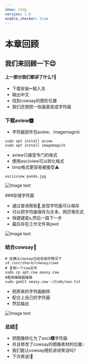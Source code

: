 ```yaml
---
show: step
version: 1.0
enable_checker: true
---
```


# 本章回顾

## 我们来回顾一下😌

#### 上一部分我们都讲了什么?🤔

- 下载安装✏输入法️
- 输出中文
- 找到cowsay的图形位置
- 我们还想把一些画面变成字符画


### 下载aview🅰️

- 字符画软件包aview、imagemagick

```shell
sudo apt install aview
sudo apt install imagemagick
```
- aview只接受专门的格式
- 使用asciiview可以转化格式
- bmp格式更容易被接受⚠️

```shell
asciiview panda.jpg
```

![Image text](https://labfile.oss.aliyuncs.com/courses/2712/asciiview.png)

###存储字符画

- 通过查询帮助📕,发现字符画可以保存
- 可以把字符画保存为文本、网页等形式
- 快捷键是s,然后一路下一步
- 最后存在工作文件夹pwd


![Image text](https://labfile.oss.aliyuncs.com/courses/2712/saveImage.png)



### 结合cowsay🐄
```shell
# 在确认cowsay已经安装的情况下
cd /usr/share/cowsay/cows
# 复制一个cow文件
sudo cp apt.cow oeasy.cow
#是用编辑器编辑
sudo gedit oeasy.cow ~/Code/ooo.txt 
```

- 把原来的字符画删除
- 配合上自己的字符画
- 然后输出

![Image text](https://labfile.oss.aliyuncs.com/courses/2712/ooo.png)

### 总结🤨
- 把图像转化为了ascii🅰️字符画
- 并且修改了cowsay的图像素材的位置💡
- 我们能让cowsay随机讲讲笑话吗?
- 下次再说!👋